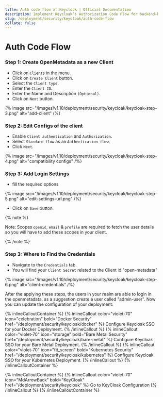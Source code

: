 ```yaml
---
title: Auth code flow of Keyclock | Official Documentation
description: Implement Keycloak’s Authorization Code Flow for backend-based secure logins using token exchange, identity claims, and session control.
slug: /deployment/security/keycloak/auth-code-flow
collate: false
---
```


# Auth Code Flow 


### Step 1: Create OpenMetadata as a new Client
- Click on `Clients` in the menu.
- Click on `Create Client` button.
- Select the `Client type`.
- Enter the `Client ID`.
- Enter the Name and Description `(Optional)`.
- Click on `Next` button.

{% image src="/images/v1.10/deployment/security/keycloak/keycloak-step-3.png" alt="add-client" /%}

### Step 2: Edit Configs of the client
- Enable `Client authentication` and `Authorization`.
- Select `Standard flow` as an `Authentication flow`.
- Click `Next`.

{% image src="/images/v1.10/deployment/security/keycloak/keycloak-step-4.png" alt="compatibility configs" /%}

### Step 3: Add Login Settings
- fill the required options

{% image src="/images/v1.10/deployment/security/keycloak/keycloak-step-5.png" alt="edit-settings-url.png" /%}

- Click on `Save` button.

{% note %}

Note: Scopes `openid`, `email` & `profile` are required to fetch the user details so you will have to add these scopes in your client.

{% /note %}

### Step 3: Where to Find the Credentials

- Navigate to the `Credentials` tab.
- You will find your `Client Secret` related to the Client id "open-metadata"

{% image src="/images/v1.10/deployment/security/keycloak/keycloak-step-6.png" alt="client-credentials" /%}


After the applying these steps, the users in your realm are able to login in the openmetadata, as a suggestion create a user called "admin-user". Now you can update the configuration of your deployment:

{% inlineCalloutContainer %}
  {% inlineCallout
    color="violet-70"
    icon="celebration"
    bold="Docker Security"
    href="/deployment/security/keycloak/docker" %}
    Configure Keycloak SSO for your Docker Deployment.
  {% /inlineCallout %}
  {% inlineCallout
    color="violet-70"
    icon="storage"
    bold="Bare Metal Security"
    href="/deployment/security/keycloak/bare-metal" %}
    Configure Keycloak SSO for your Bare Metal Deployment.
  {% /inlineCallout %}
  {% inlineCallout
    color="violet-70"
    icon="fit_screen"
    bold="Kubernetes Security"
    href="/deployment/security/keycloak/kubernetes" %}
    Configure Keycloak SSO for your Kubernetes Deployment.
  {% /inlineCallout %}
{% /inlineCalloutContainer %}

{% inlineCalloutContainer %}
  {% inlineCallout
    color="violet-70"
    icon="MdArrowBack"
    bold="KeyCloak"
    href="/deployment/security/keycloak" %}
    Go to KeyCloak Configuration
  {% /inlineCallout %}
{% /inlineCalloutContainer %}